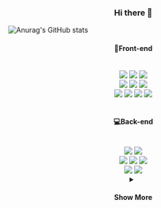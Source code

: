 <div align="center"><h3>Hi there 👋</h3></div>

![Anurag's GitHub
stats](https://github-readme-stats.vercel.app/api?username=espressom&show_icons=true&theme=dracula)

<div align="center"><h4>💎Front-end</h4></div>
<br />
<div align="center">
    <img
        src="https://img.shields.io/badge/HTML5-E34F26?style=flat-square&logo=HTML5&logoColor=white"
    />
    <img
        src="https://img.shields.io/badge/CSS3-1572B6?style=flat-square&logo=css3&logoColor=white"
    />
    <img
        src="https://img.shields.io/badge/Javascript-F7DF1E?style=flat-square&logo=Javascript&logoColor=white"
    />
    <br />
    <img
        src="https://img.shields.io/badge/Node.js-339933?style=flat-square&logo=Node.js&logoColor=white"
    />
    <img
        src="https://img.shields.io/badge/React-61DAFB?style=flat-square&logo=React&logoColor=white"
    />
    <img
        src="https://img.shields.io/badge/Redux-764ABC?style=flat-square&logo=Redux&logoColor=white"
    />
    <br />
    <img
        src="https://img.shields.io/badge/npm-CB3837?style=flat-square&logo=npm&logoColor=white"
    />
    <img
        src="https://img.shields.io/badge/yarn-2C8EBB?style=flat-square&logo=yarn&logoColor=white"
    />
    <img
        src="https://img.shields.io/badge/Styled Components-DB7093?style=flat-square&logo=React&logoColor=white"
    />
    <img
        src="https://img.shields.io/badge/Sass-CC6699?style=flat-square&logo=Sass&logoColor=white"
    />
</div>
<br />

<div align="center"><h4>💻Back-end</h4></div>
<br />
<div align="center">
    <img
        src="https://img.shields.io/badge/Java-007396?style=flat-square&logo=Java&logoColor=white"
    />
    <img
        src="https://img.shields.io/badge/Javascript-F7DF1E?style=flat-square&logo=Javascript&logoColor=white"
    />
  
  <br>
    <img
        src="https://img.shields.io/badge/Spring-6DB33F?style=flat-square&logo=Spring&logoColor=white"
    />
    <img
        src="https://img.shields.io/badge/Spring Boot-6DB33F?style=flat-square&logo=Spring Boot&logoColor=white"
    />
    <img
        src="https://img.shields.io/badge/Spring Security-6DB33F?style=flat-square&logo=Spring Security&logoColor=white"
    />
  <br>
    <img
        src="https://img.shields.io/badge/Express-000000?style=flat-square&logo=Express&logoColor=white"
    />
    <img
        src="https://img.shields.io/badge/Next.js-000000?style=flat-square&logo=Next.js&logoColor=white"
    />
</div>

<details align="center">
    <summary><h4>Show More</h4></summary>
<div align="center"> <h4> ⚙DevOps</h4> </div>
<br>
<div align="center">
  <img src="https://img.shields.io/badge/VirtualBox-183A61?style=flat-square&logo=VirtualBox&logoColor=white"/>
  <img src="https://img.shields.io/badge/Docker-2496ED?style=flat-square&logo=Docker&logoColor=white"/>
  <img src="https://img.shields.io/badge/AWS-232F3E?style=flat-square&logo=Amazon AWS&logoColor=white"/>
  <br>
  <img src="https://img.shields.io/badge/Jenkins-D24939?style=flat-square&logo=Jenkins&logoColor=white"/>

</div>
<br>
<div align="center"> <h4> 🛠IDE</h4> </div>
<br>
<div align="center">
  <img src="https://img.shields.io/badge/Visual Studio Code-007ACC?style=flat-square&logo=Visual Studio Code&logoColor=white"/>
  <img src="https://img.shields.io/badge/Eclipse IDE-2C2255?style=flat-square&logo=Eclipse IDE&logoColor=white"/>
  <img src="https://img.shields.io/badge/IntelliJ IDEA-000000?style=flat-square&logo=IntelliJ IDEA&logoColor=white"/>

  <br>
  <img src="https://img.shields.io/badge/PyCharm-000000?style=flat-square&logo=PyCharm&logoColor=white"/>
   <img src="https://img.shields.io/badge/Jupyter-F37626?style=flat-square&logo=Jupyter&logoColor=white"/>
  <br>
  <img src="https://img.shields.io/badge/Android Studio-3DDC84?style=flat-square&logo=Android Studio&logoColor=white"/>


</div>
<br>
<div align="center"> <h4> 🙏Collaboration</h4> </div>
<br>
<div align="center">
  <img src="https://img.shields.io/badge/GitHub-181717?style=flat-square&logo=GitHub&logoColor=white"/>
 <img src="https://img.shields.io/badge/Git-F05032?style=flat-square&logo=Git&logoColor=white"/>
 <img src="https://img.shields.io/badge/Postman-FF6C37?style=flat-square&logo=Postman&logoColor=white"/>
</div>
<br>
<div align="center"> <h4> 🎨Design</h4> </div>
<br>
<div align="center">
  <img src="https://img.shields.io/badge/Adobe Photoshop-31A8FF?style=flat-square&logo=Adobe Photoshop&logoColor=white"/>
  <img src="https://img.shields.io/badge/Adobe Illustrator-FF9A00?style=flat-square&logo=Adobe Illustrator&logoColor=white"/>
  <img src="https://img.shields.io/badge/Adobe Premiere Pro-9999FF?style=flat-square&logo=Adobe Premiere Pro&logoColor=white"/>
  <img src="https://img.shields.io/badge/Adobe After Effects-9999FF?style=flat-square&logo=Adobe After Effects&logoColor=white"/>
</div>
<br>
<div align="center"> <h4> 📊Data</h4> </div>
<br>
<div align="center">
  <img src="https://img.shields.io/badge/Python-3776AB?style=flat-square&logo=Python&logoColor=white"/>
  <img src="https://img.shields.io/badge/TensorFlow-FF6F00?style=flat-square&logo=TensorFlow&logoColor=white"/>
  <img src="https://img.shields.io/badge/NumPy-013243?style=flat-square&logo=NumPy&logoColor=white"/>
  <img src="https://img.shields.io/badge/Pandas-150458?style=flat-square&logo=Pandas&logoColor=white"/>
  <img src="https://img.shields.io/badge/plotly-3F4F75?style=flat-square&logo=plotly&logoColor=white"/>
  <br>
  <img src="https://img.shields.io/badge/D3.js-F9A03C?style=flat-square&logo=D3.js&logoColor=white"/>
</div>
<br>
<div align="center"> <h4> 📳Network</h4> </div>
<br>
<div align="center">
  <img src="https://img.shields.io/badge/Wireshark-1679A7?style=flat-square&logo=Wireshark&logoColor=white"/>
  <img src="https://img.shields.io/badge/Socket.io-010101?style=flat-square&logo=Socket.io&logoColor=white"/>
</div>
<br>
<div align="center"> <h4> ⚓OS</h4> </div>
<br>
<div align="center">
  <img src="https://img.shields.io/badge/Linux-FCC624?style=flat-square&logo=Linux&logoColor=white"/>
  <img src="https://img.shields.io/badge/Ubuntu 20.04-E95420?style=flat-square&logo=Ubuntu&logoColor=white"/>
  <img src="https://img.shields.io/badge/Windows-0078D6?style=flat-square&logo=Windows&logoColor=white"/>
</div>
<br>
<div align="center"> <h4> 🔒Database</h4> </div>
<br>
<div align="center">
  <img src="https://img.shields.io/badge/MySQL-4479A1?style=flat-square&logo=MySQL&logoColor=white"/>
  <img src="https://img.shields.io/badge/SQLite-003B57?style=flat-square&logo=SQLite&logoColor=white"/>
  <img src="https://img.shields.io/badge/Oracle-F80000?style=flat-square&logo=Oracle&logoColor=white"/>
  <img src="https://img.shields.io/badge/MongoDB-47A248?style=flat-square&logo=MongoDB&logoColor=white"/>
  <img src="https://img.shields.io/badge/Apache Hadoop-66CCFF?style=flat-square&logo=ApacheHadoop&logoColor=black"/>
</div>

<br>
<div align="center"> <h4> 🔗Blockchain</h4> </div>
<br>
<div align="center">
<img src="https://img.shields.io/badge/Ethereum-3C3C3D?style=flat-square&logo=Ethereum&logoColor=white"/>
  <img src="https://img.shields.io/badge/Solidity-363636?style=flat-square&logo=Solidity&logoColor=white"/>
  <img src="https://img.shields.io/badge/Go-00ADD8?style=flat-square&logo=Go&logoColor=white"/>
</div>
</details>


<!--
[![Solved.ac
프로필](http://mazassumnida.wtf/api/v2/generate_badge?boj=logomandum)](https://solved.ac/logomandum)
-->
